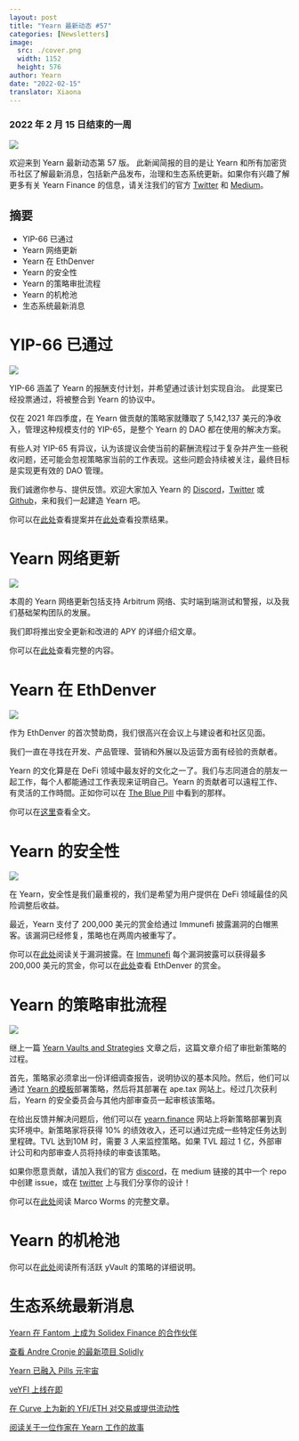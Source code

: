 ```yaml
---
layout: post
title: "Yearn 最新动态 #57"
categories: [Newsletters]
image:
  src: ./cover.png
  width: 1152
  height: 576
author: Yearn
date: "2022-02-15"
translator: Xiaona
---
```

### 2022 年 2 月 15 日结束的一周

![](./image1.jpg?w=1456&h=733)

欢迎来到 Yearn 最新动态第 57 版。 此新闻简报的目的是让 Yearn 和所有加密货币社区了解最新消息，包括新产品发布，治理和生态系统更新。如果你有兴趣了解更多有关 Yearn Finance 的信息，请关注我们的官方 [Twitter](https://twitter.com/iearnfinance) 和 [Medium](https://medium.com/iearn)。

## 摘要

- YIP-66 已通过
- Yearn 网络更新
- Yearn 在 EthDenver
- Yearn 的安全性
- Yearn 的策略审批流程
- Yearn 的机枪池
- 生态系统最新消息


# YIP-66 已通过

![](./image2.jpg?w=200&h=200)

YIP-66 涵盖了 Yearn 的报酬支付计划，并希望通过该计划实现自治。 此提案已经投票通过，将被整合到 Yearn 的协议中。

仅在 2021 年四季度，在 Yearn 做贡献的策略家就賺取了 5,142,137 美元的净收入，管理这种规模支付的 YIP-65，是整个 Yearn 的 DAO 都在使用的解决方案。

有些人对 YIP-65 有异议，认为该提议会使当前的薪酬流程过于复杂并产生一些税收问题，还可能会忽视策略家当前的工作表现。这些问题会持续被关注，最终目标是实现更有效的 DAO 管理。

我们诚邀你参与、提供反馈。欢迎大家加入 Yearn 的 [Discord](https://discord.gg/8rF374XkXy)，[Twitter](http://twitter.com/iearnfinance) 或 [Github](http://github.com/yearn)，来和我们一起建造 Yearn 吧。

你可以在[此处](https://gov.yearn.finance/t/proposal-streamlining-contributor-compensation/12247)查看提案并在[此处](https://snapshot.org/#/ybaby.eth/proposal/0x804d3765e70d6e4f0f0a225222dadd396cd328595d5fd097b732b36fdf8e6af6)查看投票结果。 

# Yearn 网络更新

![](./image3.jpg?w=450&h=367)

本周的 Yearn 网络更新包括支持 Arbitrum 网络、实时端到端测试和警报，以及我们基础架构团队的发展。

我们即将推出安全更新和改进的 APY 的详细介绍文章。

你可以在[此处](https://yearnweb.substack.com/p/yearn-web-engineering-update-160?r=2y79e&utm_campaign=post&utm_medium=web)查看完整的内容。

# Yearn 在 EthDenver

![](./image4.jpg?w=1328&h=654)

作为 EthDenver 的首次赞助商，我们很高兴在会议上与建设者和社区见面。

我们一直在寻找在开发、产品管理、营销和外展以及运营方面有经验的贡献者。

Yearn 的文化算是在 DeFi 领域中最友好的文化之一了。我们与志同道合的朋友一起工作，每个人都能通过工作表现来证明自己。Yearn 的贡献者可以遠程工作、有灵活的工作時間。正如你可以在 [The Blue Pill](https://thebluepill.eth.limo/) 中看到的那样。

你可以在[这里](https://medium.com/iearn/yearn-finance-will-be-at-ethdenver-we-are-looking-for-people-to-join-our-team-83ed3aa20269)查看全文。 

# Yearn 的安全性

![](./image5.jpg?w=945&h=408)

在 Yearn，安全性是我们最重视的，我们是希望为用户提供在 DeFi 领域最佳的风险调整后收益。

最近，Yearn 支付了 200,000 美元的赏金给通过 Immunefi 披露漏洞的白帽黑客。该漏洞已经修复，策略也在两周内被重写了。

你可以在[此处](https://github.com/yearn/yearn-security/blob/master/disclosures/2022-01-30.md)阅读关于漏洞披露。在 [Immunefi](https://immunefi.com/bounty/yearnfinance/) 每个漏洞披露可以获得最多 200,000 美元的赏金，你可以在[此处](https://www.ethdenver.com/bounties/yearn-finance)查看 EthDenver 的赏金。

# Yearn 的策略审批流程

![](./image6.jpg?w=1400&h=707)

继上一篇 [Yearn Vaults and Strategies](https://medium.com/iearn/yearn-finance-explained-what-are-vaults-and-strategies-96970560432) 文章之后，这篇文章介绍了审批新策略的过程。

首先，策略家必须拿出一份详细调查报告，说明协议的基本风险。然后，他们可以通过 [Yearn 的模板](https://github.com/yearn/brownie-strategy-mix)部署策略，然后将其部署在 ape.tax 网站上。经过几次获利后，Yearn 的安全委员会与其他内部审查员一起审核该策略。

在给出反馈并解决问题后，他们可以在 [yearn.finance](http://yearn.finance/)  网站上将新策略部署到真实环境中。新策略家将获得 10% 的绩效收入，还可以通过完成一些特定任务达到里程碑。TVL 达到10M 时，需要 3 人来监控策略。如果 TVL 超过 1 亿，外部审计公司和内部审查人员将持续的审查该策略。

如果你愿意贡献，请加入我们的官方 [discord](https://discord.com/invite/8rF374XkXy)，在 medium 链接的其中一个 repo 中创建 issue，或在 [twitter](https://twitter.com/iearnfinance) 上与我们分享你的设计！

你可以在[此处](https://medium.com/iearn/how-new-yearn-vault-strategies-are-endorsed-8c0e0870790d)阅读 Marco Worms 的完整文章。

# Yearn 的机枪池

你可以在[此处](https://medium.com/yearn-state-of-the-vaults/the-vaults-at-yearn-9237905ffed3)阅读所有活跃 yVault 的策略的详细说明。

# 生态系统最新消息

[Yearn 在 Fantom 上成为 Solidex Finance 的合作伙伴](https://twitter.com/SolidexFantom/status/1489277199559499776)

[查看 Andre Cronje 的最新项目 Solidly](https://twitter.com/solidlyexchange/status/1491650940109217795)

[Yearn 已融入 Pills 元宇宙](https://twitter.com/pillheadddd/status/1492199477238710276)

[veYFI 上线在即](https://twitter.com/cryptouf/status/1492100813279350785)

[在 Curve 上为新的 YFI/ETH 对交易或提供流动性](https://curve.fi/factory-crypto/8)

[阅读关于一位作家在 Yearn 工作的故事](https://twitter.com/MarcoWorms/status/1490923070705442819)

